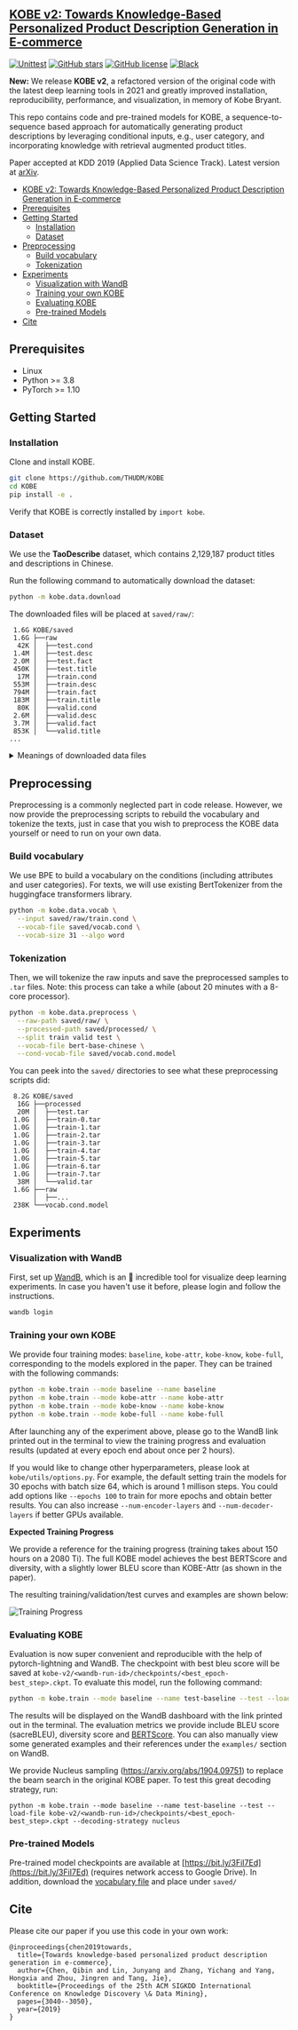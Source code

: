 ## [KOBE v2: Towards Knowledge-Based Personalized Product Description Generation in E-commerce](https://arxiv.org/abs/1903.12457)

[![Unittest](https://img.shields.io/github/workflow/status/THUDM/KOBE/Install)](https://github.com/THUDM/KOBE/actions/workflows/install.yml)
[![GitHub stars](https://img.shields.io/github/stars/THUDM/KOBE)](https://github.com/THUDM/KOBE/stargazers)
[![GitHub license](https://img.shields.io/github/license/THUDM/KOBE)](https://github.com/THUDM/KOBE/blob/master/LICENSE)
[![Black](https://img.shields.io/badge/code%20style-black-000000.svg)](https://github.com/ambv/black)

**New:** We release **KOBE v2**, a refactored version of the original code with the latest deep learning tools in 2021 and greatly improved installation, reproducibility, performance, and visualization, in memory of Kobe Bryant.

This repo contains code and pre-trained models for KOBE, a sequence-to-sequence based approach for automatically generating product descriptions by leveraging conditional inputs, e.g., user category, and incorporating knowledge with retrieval augmented product titles.

Paper accepted at KDD 2019 (Applied Data Science Track). Latest version at [arXiv](https://arxiv.org/abs/1903.12457).

- [KOBE v2: Towards Knowledge-Based Personalized Product Description Generation in E-commerce](#kobe-v2-towards-knowledge-based-personalized-product-description-generation-in-e-commerce)
- [Prerequisites](#prerequisites)
- [Getting Started](#getting-started)
  - [Installation](#installation)
  - [Dataset](#dataset)
- [Preprocessing](#preprocessing)
  - [Build vocabulary](#build-vocabulary)
  - [Tokenization](#tokenization)
- [Experiments](#experiments)
  - [Visualization with WandB](#visualization-with-wandb)
  - [Training your own KOBE](#training-your-own-kobe)
  - [Evaluating KOBE](#evaluating-kobe)
  - [Pre-trained Models](#pre-trained-models)
- [Cite](#cite)

## Prerequisites

- Linux
- Python >= 3.8
- PyTorch >= 1.10

## Getting Started

### Installation

Clone and install KOBE.

```bash
git clone https://github.com/THUDM/KOBE
cd KOBE
pip install -e .
```

Verify that KOBE is correctly installed by `import kobe`.

### Dataset

We use the **TaoDescribe** dataset, which contains 2,129,187 product titles and descriptions in Chinese.

Run the following command to automatically download the dataset:

```bash
python -m kobe.data.download
```

The downloaded files will be placed at `saved/raw/`:

```
 1.6G KOBE/saved
 1.6G ├──raw
  42K │  ├──test.cond
 1.4M │  ├──test.desc
 2.0M │  ├──test.fact
 450K │  ├──test.title
  17M │  ├──train.cond
 553M │  ├──train.desc
 794M │  ├──train.fact
 183M │  ├──train.title
  80K │  ├──valid.cond
 2.6M │  ├──valid.desc
 3.7M │  ├──valid.fact
 853K │  └──valid.title
...
```

<details>
<summary>
Meanings of downloaded data files
</summary>
<ul>
<li> train/valid/test.title: The product title as input (source) </li>
<li> train/valid/test.desc: The product description as output (generation target) </li>
<li> train/valid/test.cond: The product attribute and user category used as conditions in the KOBE model. The interpretations of these tags are explained at https://github.com/THUDM/KOBE/issues/14#issuecomment-516262659. </li>
<li> train/valid/test.fact: The retrieved knowledge for each product </li>
</ul>
</details>

## Preprocessing

Preprocessing is a commonly neglected part in code release. However, we now provide the preprocessing scripts to rebuild the vocabulary and tokenize the texts, just in case that you wish to preprocess the KOBE data yourself or need to run on your own data.

### Build vocabulary

We use BPE to build a vocabulary on the conditions (including attributes and user categories). For texts, we will use existing BertTokenizer from the huggingface transformers library.

```bash
python -m kobe.data.vocab \
  --input saved/raw/train.cond \
  --vocab-file saved/vocab.cond \
  --vocab-size 31 --algo word
```

### Tokenization

Then, we will tokenize the raw inputs and save the preprocessed samples to `.tar` files. Note: this process can take a while (about 20 minutes with a 8-core processor).

```bash
python -m kobe.data.preprocess \
  --raw-path saved/raw/ \
  --processed-path saved/processed/ \
  --split train valid test \
  --vocab-file bert-base-chinese \
  --cond-vocab-file saved/vocab.cond.model
```

You can peek into the `saved/` directories to see what these preprocessing scripts did:

```
 8.2G KOBE/saved
  16G ├──processed
  20M │  ├──test.tar
 1.0G │  ├──train-0.tar
 1.0G │  ├──train-1.tar
 1.0G │  ├──train-2.tar
 1.0G │  ├──train-3.tar
 1.0G │  ├──train-4.tar
 1.0G │  ├──train-5.tar
 1.0G │  ├──train-6.tar
 1.0G │  ├──train-7.tar
  38M │  └──valid.tar
 1.6G ├──raw
      │  ├──...
 238K └──vocab.cond.model
```

## Experiments

### Visualization with WandB

First, set up [WandB](https://wandb.ai/), which is an 🌟 incredible tool for visualize deep learning experiments. In case you haven't use it before, please login and follow the instructions.

```bash
wandb login
```

### Training your own KOBE

We provide four training modes: `baseline`, `kobe-attr`, `kobe-know`, `kobe-full`, corresponding to the models explored in the paper. They can be trained with the following commands:

```bash
python -m kobe.train --mode baseline --name baseline
python -m kobe.train --mode kobe-attr --name kobe-attr
python -m kobe.train --mode kobe-know --name kobe-know
python -m kobe.train --mode kobe-full --name kobe-full
```

After launching any of the experiment above, please go to the WandB link printed out in the terminal to view the training progress and evaluation results (updated at every epoch end about once per 2 hours).

If you would like to change other hyperparameters, please look at `kobe/utils/options.py`. For example, the default setting train the models for 30 epochs with batch size 64, which is around 1 millison steps. You could add options like `--epochs 100` to train for more epochs and obtain better results. You can also increase `--num-encoder-layers` and `--num-decoder-layers` if better GPUs available.

**Expected Training Progress**

We provide a reference for the training progress (training takes about 150 hours on a 2080 Ti). The full KOBE model achieves the best BERTScore and diversity, with a slightly lower BLEU score than KOBE-Attr (as shown in the paper).

The resulting training/validation/test curves and examples are shown below:

![Training Progress](docs/_static/images/training.jpg)

### Evaluating KOBE

Evaluation is now super convenient and reproducible with the help of pytorch-lightning and WandB. The checkpoint with best bleu score will be saved at `kobe-v2/<wandb-run-id>/checkpoints/<best_epoch-best_step>.ckpt`. To evaluate this model, run the following command:

```bash
python -m kobe.train --mode baseline --name test-baseline --test --load-file kobe-v2/<wandb-run-id>/checkpoints/<best_epoch-best_step>.ckpt
```

The results will be displayed on the WandB dashboard with the link printed out in the terminal. The evaluation metrics we provide include BLEU score (sacreBLEU), diversity score and [BERTScore](https://arxiv.org/abs/1904.09675). You can also manually view some generated examples and their references under the `examples/` section on WandB.

We provide Nucleus sampling (https://arxiv.org/abs/1904.09751) to replace the beam search in the original KOBE paper. To test this great decoding strategy, run:

```
python -m kobe.train --mode baseline --name test-baseline --test --load-file kobe-v2/<wandb-run-id>/checkpoints/<best_epoch-best_step>.ckpt --decoding-strategy nucleus
```

### Pre-trained Models

Pre-trained model checkpoints are available at [https://bit.ly/3FiI7Ed](https://bit.ly/3FiI7Ed) (requires network access to Google Drive). In addition, download the [vocabulary file](https://drive.google.com/file/d/1ay9mAZnnjX-ZFA9BkN_NSPlWZ2qADlvO/view?usp=sharing) and place under `saved/`

## Cite

Please cite our paper if you use this code in your own work:

```
@inproceedings{chen2019towards,
  title={Towards knowledge-based personalized product description generation in e-commerce},
  author={Chen, Qibin and Lin, Junyang and Zhang, Yichang and Yang, Hongxia and Zhou, Jingren and Tang, Jie},
  booktitle={Proceedings of the 25th ACM SIGKDD International Conference on Knowledge Discovery \& Data Mining},
  pages={3040--3050},
  year={2019}
}
```
